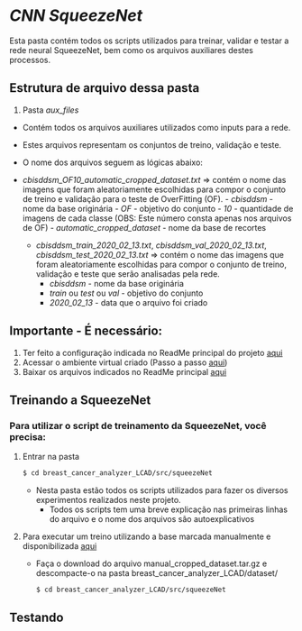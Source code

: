 # _CNN SqueezeNet_

Esta pasta contém todos os scripts utilizados para treinar, validar e testar a rede neural SqueezeNet, bem como os arquivos auxiliares destes processos. 

## Estrutura de arquivo dessa pasta
1. Pasta *aux_files*
- Contém todos os arquivos auxiliares utilizados como inputs para a rede.
- Estes arquivos representam os conjuntos de treino, validação e teste.
- O nome dos arquivos seguem as lógicas abaixo:
- *cbisddsm_OF10_automatic_cropped_dataset.txt* => contém o nome das imagens que foram aleatoriamente escolhidas para compor o conjunto de treino e validação para o teste de OverFitting (OF). 
       - *cbisddsm* - nome da base originária
       - *OF* - objetivo do conjunto 
       - *10* - quantidade de imagens de cada classe (OBS: Este número consta apenas nos arquivos de OF)
       - *automatic_cropped_dataset* - nome da base de recortes

     - *cbisddsm_train_2020_02_13.txt*, *cbisddsm_val_2020_02_13.txt*, *cbisddsm_test_2020_02_13.txt* => contém o nome das imagens que foram aleatoriamente escolhidas para compor o conjunto de treino, validação e teste que serão analisadas pela rede. 
       - *cbisddsm* - nome da base originária
       - *train* ou *test* ou *val* - objetivo do conjunto 
       - *2020_02_13* - data que o arquivo foi criado
       


    







## Importante - É necessário:

1. Ter feito a configuração indicada no ReadMe principal do projeto [aqui](https://github.com/LCAD-UFES/breast_cancer_analyzer_LCAD)
2. Acessar o ambiente virtual criado (Passo a passo [aqui](https://github.com/LCAD-UFES/breast_cancer_analyzer_LCAD))
3. Baixar os arquivos indicados no ReadMe principal [aqui](https://github.com/LCAD-UFES/breast_cancer_analyzer_LCAD)


## Treinando a SqueezeNet



### Para utilizar o script de treinamento da SqueezeNet, você precisa:

1. Entrar na pasta
   ```bash
   $ cd breast_cancer_analyzer_LCAD/src/squeezeNet
   ```
   - Nesta pasta estão todos os scripts utilizados para fazer os diversos experimentos realizados neste projeto.
     - Todos os scripts tem uma breve explicação nas primeiras linhas do arquivo e o nome dos arquivos são autoexplicativos

4. Para executar um treino utilizando a base marcada manualmente e disponibilizada [aqui](https://drive.google.com/open?id=1X6eZ8hrxsR7oPwYK5iiHx_21aPIRQv77)
   - Faça o download do arquivo manual_cropped_dataset.tar.gz e descompacte-o na pasta breast_cancer_analyzer_LCAD/dataset/

     ```bash
     $ cd breast_cancer_analyzer_LCAD/src/squeezeNet
     ```

	 








## Testando 